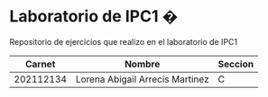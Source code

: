 # Laboratorio de IPC1 � 

Repositorio de ejercicios que realizo en el laboratorio de IPC1

|Carnet|Nombre|Seccion| 
|------|------|-------| 
|202112134|Lorena Abigail Arrecis Martinez|C| 